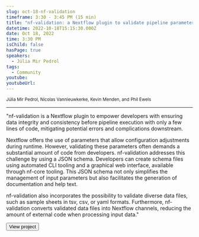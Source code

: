 ```yaml
---
slug: oct-18-nf-validation
timeframe: 3:30 - 3:45 PM (15 min)
title: "nf-validation: a Nextflow plugin to validate pipeline parameters and input files"
datetime: 2022-10-18T15:15:30.000Z
date: Oct 18, 2022
time: 3:30 PM
isChild: false
hasPage: true
speakers:
  - Júlia Mir Pedrol
tags:
  - Community
youtube: 
youtubeUrl: 
---
```

<div className="mb-4">
  <small className="typo-small">
    Júlia Mir Pedrol, Nicolas Vannieuwkerke, Kevin Menden, and Phil Ewels
  </small>
</div>

<hr className="border-t border-gray-50 mb-4 opacity-20" />

"nf-validation is a Nextflow plugin to empower developers with ensuring data integrity and consistency before pipeline execution with only a few lines of code, mitigating potential errors and complications downstream. 

Nextflow offers the use of parameters that allow configuration adjustments during runtime. However, validating these parameters often demands a substantial amount of code from developers. nf-validation addresses this challenge by using a JSON schema. Developers can create schema files using automated CLI tooling and a graphical web interface, available through nf-core tooling. This JSON schema not only simplifies the management of input parameters but also facilitates the generation of documentation and help text.

nf-validation also incorporates the possibility to validate diverse data files, such as sample sheets in tsv, csv, or yaml formats. Furthermore, nf-validation converts validated data files into Nextflow channels, reducing the amount of external code when processing input data."

<div>
  <Button to="https://nextflow-io.github.io/nf-validation/" variant="secondary" size="md" arrow>
    View project
  </Button>
</div>